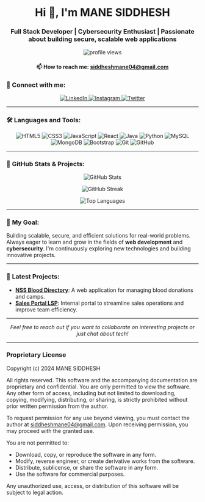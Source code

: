 <h1 align="center">Hi 👋, I'm MANE SIDDHESH</h1>
<h3 align="center">Full Stack Developer | Cybersecurity Enthusiast | Passionate about building secure, scalable web applications</h3>

<p align="center">
  <img src="https://komarev.com/ghpvc/?username=manesiddhesh&label=Profile%20views&color=0e75b6&style=flat" alt="profile views" />
</p>

<div align="center">
  <h4>📫 How to reach me: <strong><a href="mailto:siddheshmane04@gmail.com">siddheshmane04@gmail.com</a></strong></h4>
</div>

### 🚀 Connect with me:
<p align="center">
  <a href="https://linkedin.com/in/manesiddhesh" target="blank">
    <img src="https://img.shields.io/badge/LinkedIn-0A66C2?style=for-the-badge&logo=linkedin&logoColor=white" alt="LinkedIn" />
  </a>
  <a href="https://instagram.com/maaneeee_" target="blank">
    <img src="https://img.shields.io/badge/Instagram-E4405F?style=for-the-badge&logo=instagram&logoColor=white" alt="Instagram" />
  </a>
  <a href="https://twitter.com/maaneeee_" target="blank">
    <img src="https://img.shields.io/badge/Twitter-1DA1F2?style=for-the-badge&logo=twitter&logoColor=white" alt="Twitter" />
  </a>
</p>

---

### 🛠️ **Languages and Tools:**

<p align="center">
  <img src="https://img.shields.io/badge/HTML5-E34F26?style=for-the-badge&logo=html5&logoColor=white" alt="HTML5" />
  <img src="https://img.shields.io/badge/CSS3-1572B6?style=for-the-badge&logo=css3&logoColor=white" alt="CSS3" />
  <img src="https://img.shields.io/badge/JavaScript-F7DF1E?style=for-the-badge&logo=javascript&logoColor=black" alt="JavaScript" />
  <img src="https://img.shields.io/badge/React-61DAFB?style=for-the-badge&logo=react&logoColor=black" alt="React" />
  <img src="https://img.shields.io/badge/Java-007396?style=for-the-badge&logo=java&logoColor=white" alt="Java" />
  <img src="https://img.shields.io/badge/Python-3776AB?style=for-the-badge&logo=python&logoColor=white" alt="Python" />
  <img src="https://img.shields.io/badge/MySQL-4479A1?style=for-the-badge&logo=mysql&logoColor=white" alt="MySQL" />
  <img src="https://img.shields.io/badge/MongoDB-47A248?style=for-the-badge&logo=mongodb&logoColor=white" alt="MongoDB" />
  <img src="https://img.shields.io/badge/Bootstrap-563D7C?style=for-the-badge&logo=bootstrap&logoColor=white" alt="Bootstrap" />
  <img src="https://img.shields.io/badge/Git-F05032?style=for-the-badge&logo=git&logoColor=white" alt="Git" />
  <img src="https://img.shields.io/badge/GitHub-181717?style=for-the-badge&logo=github&logoColor=white" alt="GitHub" />
</p>

---

### 💼 **GitHub Stats & Projects:**

<p align="center">
  <img src="https://github-readme-stats.vercel.app/api?username=manesiddhesh&show_icons=true&locale=en&theme=radical" alt="GitHub Stats" />
</p>

<p align="center">
  <img src="https://github-readme-streak-stats.herokuapp.com/?user=manesiddhesh&theme=radical" alt="GitHub Streak" />
</p>

<p align="center">
  <img src="https://github-readme-stats.vercel.app/api/top-langs?username=manesiddhesh&show_icons=true&locale=en&layout=compact&theme=radical" alt="Top Languages" />
</p>

---

### 🎯 **My Goal**:
Building scalable, secure, and efficient solutions for real-world problems. Always eager to learn and grow in the fields of **web development** and **cybersecurity**. I'm continuously exploring new technologies and building innovative projects.

---

### 🔗 **Latest Projects**:
- **[NSS Blood Directory](https://github.com/manesiddhesh/NSS-Blood-Directory/tree/my-new-branch)**: A web application for managing blood donations and camps.
- **[Sales Portal LSP](https://github.com/manesiddhesh/Sales-Portal-LSP)**: Internal portal to streamline sales operations and improve team efficiency.

---

<p align="center">
  <i>Feel free to reach out if you want to collaborate on interesting projects or just chat about tech!</i>
</p>

---

### Proprietary License

Copyright (c) 2024 MANE SIDDHESH

All rights reserved. This software and the accompanying documentation are proprietary and confidential. You are only permitted to view the software. Any other form of access, including but not limited to downloading, copying, modifying, distributing, or sharing, is strictly prohibited without prior written permission from the author.

To request permission for any use beyond viewing, you must contact the author at siddheshmane04@gmail.com. Upon receiving permission, you may proceed with the granted use.

You are not permitted to:

- Download, copy, or reproduce the software in any form.
- Modify, reverse engineer, or create derivative works from the software.
- Distribute, sublicense, or share the software in any form.
- Use the software for commercial purposes.

Any unauthorized use, access, or distribution of this software will be subject to legal action.
